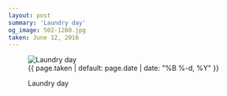 ```yaml
---
layout: post
summary: 'Laundry day'
og_image: 502-1280.jpg
taken: June 12, 2016
---
```


<figure class="post">
<img alt="Laundry day" sizes="(min-width: 700px) 50vw, calc(100vw - 2rem)" src="{{ site.assets_url }}/502-640.jpg" srcset="{{ site.assets_url }}/502-1280.jpg 1280w, {{ site.assets_url }}/502-960.jpg 960w, {{ site.assets_url }}/502-640.jpg 640w, {{ site.assets_url }}/502-320.jpg 320w"/>
<figcaption>
<time>{{ page.taken | default: page.date | date: "%B %-d, %Y" }}</time>
<p>Laundry day</p>
</figcaption>
</figure>
